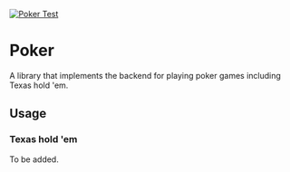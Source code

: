 [![Poker Test](https://github.com/winstonrc/casino/actions/workflows/poker.yml/badge.svg?branch=main)](https://github.com/winstonrc/casino/actions/workflows/poker.yml?query=workflow%3Apoker)

# Poker

A library that implements the backend for playing poker games including Texas hold 'em.

## Usage

### Texas hold 'em

To be added.
